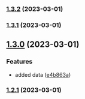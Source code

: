 

### [1.3.2](https://github.com/DevenSharma/Automated-Release-Notes-1/compare/v1.3.1...v1.3.2) (2023-03-01)

### [1.3.1](https://github.com/DevenSharma/Automated-Release-Notes-1/compare/v1.3.0...v1.3.1) (2023-03-01)

## [1.3.0](https://github.com/DevenSharma/Automated-Release-Notes-1/compare/v1.2.1...v1.3.0) (2023-03-01)


### Features

* added data ([e4b863a](https://github.com/DevenSharma/Automated-Release-Notes-1/commit/e4b863a64b7f812f60921668d7f6a37ef320ad52))

### [1.2.1](https://github.com/DevenSharma/Automated-Release-Notes-1/compare/v1.2.0...v1.2.1) (2023-03-01)